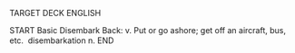 TARGET DECK
ENGLISH

START
Basic
Disembark
Back: v. Put or go ashore; get off an aircraft, bus, etc.  disembarkation n.
END
